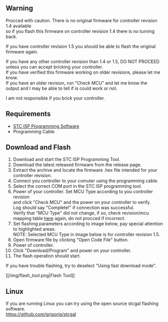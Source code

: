 ## Warning
Procced with caution. There is no original firmware for controller revision 1.4 available  
so if you flash this firmware on controller revision 1.4 there is no turning back.

If you have controller revision 1.5 you should be able to flash the original firmware again.

If you have any other controller revision than 1.4 or 1.5, DO NOT PROCEED unless you can accept bricking your controller.  
If you have verified this firmware working on older revisions, please let me know.  
If you have an older revision, run "Check MCU" and let me know the  
output and I may be able to tell if is could work or not.

I am not responsible if you brick your controller.

## Requirements

* [STC ISP Programming Software](http://www.stcmicro.com/rjxz.html)
* Programming Cable

## Download and Flash
1. Download and start the STC ISP Programming Tool. 
2. Download the latest released firmware from the release page.
3. Extract the archive and locate the firmware .hex file intended for your controller revision.
4. Connect you controller to your comuter using the programming cable.
5. Select the correct COM port in the STC ISP programming tool.
6. Power of your controller. Set MCU Type according to you controller revision  
and click "Check MCU" and the power on your controller to verify.  
Log should say "Complete!" if connection was successful.  
Verify that "MCU Type" did not change, if so, check revision/mcu mapping table [here](https://github.com/danielnilsson9/bbshd-fw/wiki/BBSHD-Controller-PCB) again, do not procced if incorrect.
7. Set flashing parameters according to image below, pay special attention to highlighted areas.  
NOTE: Selected MCU Type in image below is for controller revision 1.5.
8. Open firmware file by clicking "Open Code File" button.
9. Power of controller.
10. Click "Download/Program" and power on your controller.
11. The flash operation should start.


If you have trouble flashing, try to deselect "Using fast download mode".

[[/img/flash_tool.png|Flash Tool]]

## Linux
If you are running Linux you can try using the open source stcgal flashing software.  
https://github.com/grigorig/stcgal



